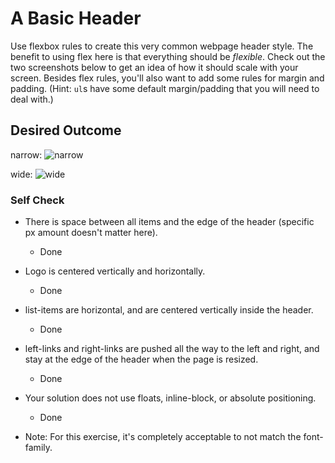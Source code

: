 # A Basic Header

Use flexbox rules to create this very common webpage header style. The benefit to using flex here is that everything should be _flexible_. Check out the two screenshots below to get an idea of how it should scale with your screen. Besides flex rules, you'll also want to add some rules for margin and padding. (Hint: `ul`s have some default margin/padding that you will need to deal with.)

## Desired Outcome

narrow:
![narrow](./desired-outcome-narrow.png)

wide: 
![wide](./desired-outcome-wide.png)

### Self Check
- There is space between all items and the edge of the header (specific px amount doesn't matter here).
    - Done
- Logo is centered vertically and horizontally.
    - Done
- list-items are horizontal, and are centered vertically inside the header.
    - Done
- left-links and right-links are pushed all the way to the left and right, and stay at the edge of the header when the page is resized.
    - Done
- Your solution does not use floats, inline-block, or absolute positioning.
    - Done

- Note: For this exercise, it's completely acceptable to not match the font-family.